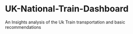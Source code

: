 # UK-National-Train-Dashboard
An Insights analysis of the Uk Train transportation and basic recommendations
